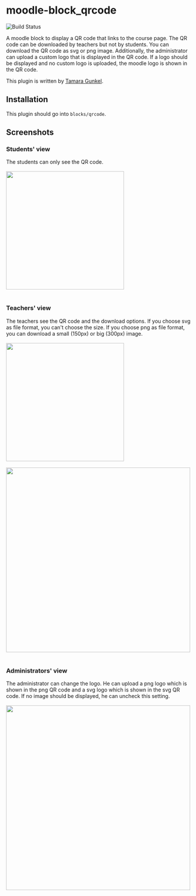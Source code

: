 # moodle-block_qrcode
![Build Status](https://travis-ci.org/learnweb/moodle-block_qrcode.svg?branch=master)

A moodle block to display a QR code that links to the course page. The QR code can be downloaded by teachers but not by students.
You can download the QR code as svg or png image. 
Additionally, the administrator can upload a custom logo that is displayed in the QR code.
If a logo should be displayed and no custom logo is uploaded, the moodle logo is shown in the QR code.

This plugin is written by [Tamara Gunkel](https://github.com/TamaraGunkel).

## Installation
This plugin should go into `blocks/qrcode`.

## Screenshots

### Students' view
The students can only see the QR code. </br></br>
<img src="https://user-images.githubusercontent.com/28386141/29065683-2977f7ca-7c2d-11e7-9148-fcfbb9a640d4.png" width="320">
</br></br>

### Teachers' view
The teachers see the QR code and the download options. If you choose svg as file format, you can't choose the size.
 If you choose png as file format, you can download a small (150px) or big (300px) image.</br></br>
<img src="https://user-images.githubusercontent.com/28386141/29065682-297556fa-7c2d-11e7-8d56-fe6fff0f77cd.png" width="320">
</br></br>
<img src="https://user-images.githubusercontent.com/28386141/29065685-297cfbb2-7c2d-11e7-844c-c2be4638b347.png" width="500">
</br></br>

### Administrators' view
The administrator can change the logo. He can upload a png logo which is shown in the png QR code and a svg logo which is shown in the svg QR code.
If no image should be displayed, he can uncheck this setting.</br></br>
<img src="https://user-images.githubusercontent.com/28386141/29065684-297cea96-7c2d-11e7-9e3e-a6456ae5a6e5.png" width="500">
</br></br>
